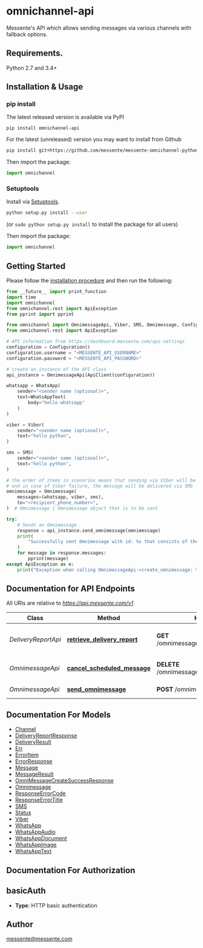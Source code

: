 # omnichannel-api
Messente's API which allows sending messages via various channels with fallback options.

## Requirements.

Python 2.7 and 3.4+

## Installation & Usage
### pip install
The latest released version is available via PyPI
```
pip install omnichannel-api
```


For the latest (unreleased) version you may want to install from Github

```sh
pip install git+https://github.com/messente/messente-omnichannel-python.git
```

Then import the package:
```python
import omnichannel 
```

### Setuptools

Install via [Setuptools](http://pypi.python.org/pypi/setuptools).

```sh
python setup.py install --user
```
(or `sudo python setup.py install` to install the package for all users)

Then import the package:
```python
import omnichannel
```

## Getting Started

Please follow the [installation procedure](#installation--usage) and then run the following:

```python
from __future__ import print_function
import time
import omnichannel
from omnichannel.rest import ApiException
from pprint import pprint

from omnichannel import OmnimessageApi, Viber, SMS, Omnimessage, Configuration, ApiClient, WhatsApp, WhatsAppText
from omnichannel.rest import ApiException

# API information from https://dashboard.messente.com/api-settings
configuration = Configuration()
configuration.username = "<MESSENTE_API_USERNAME>"
configuration.password = "<MESSENTE_API_PASSWORD>"

# create an instance of the API class
api_instance = OmnimessageApi(ApiClient(configuration))

whatsapp = WhatsApp(
    sender="<sender name (optional)>",
    text=WhatsAppText(
        body="hello whatsapp"
    )
)

viber = Viber(
    sender="<sender name (optional)>",
    text="hello python",
)

sms = SMS(
    sender="<sender name (optional)>",
    text="hello python",
)

# the order of items in scenarios means that sending via Viber will be attempted first,
# and in case of Viber failure, the message will be delivered via SMS
omnimessage = Omnimessage(
    messages=(whatsapp, viber, sms),
    to="<recipient_phone_number>",
)  # Omnimessage | Omnimessage object that is to be sent

try:
    # Sends an Omnimessage
    response = api_instance.send_omnimessage(omnimessage)
    print(
        "Successfully sent Omnimessage with id: %s that consists of the following messages:" % response.omnimessage_id
    )
    for message in response.messages:
        pprint(message)
except ApiException as e:
    print("Exception when calling OmnimessageApi->create_omnimessage: %s\n" % e)

```

## Documentation for API Endpoints

All URIs are relative to *https://api.messente.com/v1*

Class | Method | HTTP request | Description
------------ | ------------- | ------------- | -------------
*DeliveryReportApi* | [**retrieve_delivery_report**](docs/DeliveryReportApi.md#retrieve_delivery_report) | **GET** /omnimessage/{omnimessage_id}/status | Retrieves the delivery report for the Omnimessage
*OmnimessageApi* | [**cancel_scheduled_message**](docs/OmnimessageApi.md#cancel_scheduled_message) | **DELETE** /omnimessage/{omnimessage_id} | Cancels a scheduled Omnimessage
*OmnimessageApi* | [**send_omnimessage**](docs/OmnimessageApi.md#send_omnimessage) | **POST** /omnimessage | Sends an Omnimessage


## Documentation For Models

 - [Channel](docs/Channel.md)
 - [DeliveryReportResponse](docs/DeliveryReportResponse.md)
 - [DeliveryResult](docs/DeliveryResult.md)
 - [Err](docs/Err.md)
 - [ErrorItem](docs/ErrorItem.md)
 - [ErrorResponse](docs/ErrorResponse.md)
 - [Message](docs/Message.md)
 - [MessageResult](docs/MessageResult.md)
 - [OmniMessageCreateSuccessResponse](docs/OmniMessageCreateSuccessResponse.md)
 - [Omnimessage](docs/Omnimessage.md)
 - [ResponseErrorCode](docs/ResponseErrorCode.md)
 - [ResponseErrorTitle](docs/ResponseErrorTitle.md)
 - [SMS](docs/SMS.md)
 - [Status](docs/Status.md)
 - [Viber](docs/Viber.md)
 - [WhatsApp](docs/WhatsApp.md)
 - [WhatsAppAudio](docs/WhatsAppAudio.md)
 - [WhatsAppDocument](docs/WhatsAppDocument.md)
 - [WhatsAppImage](docs/WhatsAppImage.md)
 - [WhatsAppText](docs/WhatsAppText.md)


## Documentation For Authorization


## basicAuth

- **Type**: HTTP basic authentication


## Author

messente@messente.com


